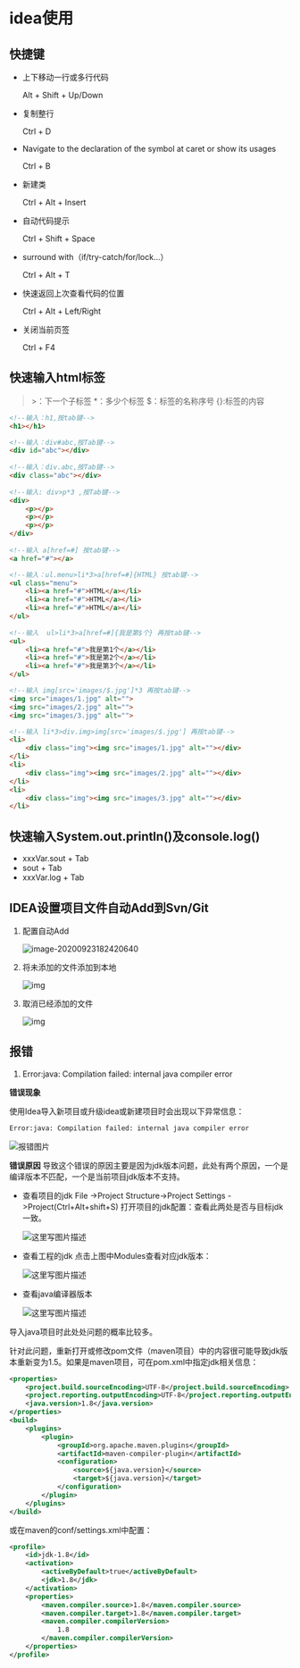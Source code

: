 # idea使用

## 快捷键

- 上下移动一行或多行代码

  Alt + Shift + Up/Down

- 复制整行

  Ctrl + D

- Navigate to the declaration of the symbol at caret or show its usages

  Ctrl + B

- 新建类

  Ctrl + Alt + Insert

- 自动代码提示

  Ctrl + Shift + Space

- surround with（if/try-catch/for/lock...）

  Ctrl + Alt + T
  
- 快速返回上次查看代码的位置

  Ctrl + Alt + Left/Right
  
- 关闭当前页签

  Ctrl + F4

## 快速输入html标签

> \>：下一个子标签
> *：多少个标签
> $：标签的名称序号
> {}:标签的内容

```html
<!--输入：h1,按tab键-->
<h1></h1>

<!--输入：div#abc,按Tab键-->
<div id="abc"></div>
 
<!--输入：div.abc,按Tab键-->
<div class="abc"></div>
 
<!--输入: div>p*3 ,按Tab键-->
<div>
    <p></p>
    <p></p>
    <p></p>
</div>
 
<!--输入 a[href=#] 按tab键-->
<a href="#"></a>

<!--输入：ul.menu>li*3>a[href=#]{HTML} 按tab键-->
<ul class="menu">
    <li><a href="#">HTML</a></li>
    <li><a href="#">HTML</a></li>
    <li><a href="#">HTML</a></li>
</ul>
 
<!--输入  ul>li*3>a[href=#]{我是第$个} 再按tab键-->
<ul>
    <li><a href="#">我是第1个</a></li>
    <li><a href="#">我是第2个</a></li>
    <li><a href="#">我是第3个</a></li>
</ul>

<!--输入 img[src='images/$.jpg']*3 再按tab键-->
<img src="images/1.jpg" alt="">     
<img src="images/2.jpg" alt="">     
<img src="images/3.jpg" alt="">

<!--输入 li*3>div.img>img[src='images/$.jpg'] 再按tab键-->
<li>
    <div class="img"><img src="images/1.jpg" alt=""></div>
</li>
<li>
    <div class="img"><img src="images/2.jpg" alt=""></div>
</li>
<li>
    <div class="img"><img src="images/3.jpg" alt=""></div>
</li>
```

## 快速输入System.out.println()及console.log()

- xxxVar.sout + Tab
- sout + Tab
- xxxVar.log + Tab

## IDEA设置项目文件自动Add到Svn/Git

1. 配置自动Add

   ![image-20200923182420640](E:\GitHub\StudyNotes\idea.assets\image-20200923182420640.png)

2. 将未添加的文件添加到本地

   ![img](E:\GitHub\StudyNotes\idea.assets\1462681-20190526110752839-289270172.png)

3. 取消已经添加的文件

   ![img](E:\GitHub\StudyNotes\idea.assets\1462681-20190526110804816-1210997743.png)

## 报错

1. Error:java: Compilation failed: internal java compiler error

__错误现象__

使用Idea导入新项目或升级idea或新建项目时会出现以下异常信息：

```l
Error:java: Compilation failed: internal java compiler error 
```

![报错图片](E:\GitHub\StudyNotes\idea.assets\20180827220008319)

__错误原因__
导致这个错误的原因主要是因为jdk版本问题，此处有两个原因，一个是编译版本不匹配，一个是当前项目jdk版本不支持。

- 查看项目的jdk
  File ->Project Structure->Project Settings ->Project(Ctrl+Alt+shift+S) 打开项目的jdk配置：查看此两处是否与目标jdk一致。

  ![这里写图片描述](E:\GitHub\StudyNotes\idea.assets\20180827220024648)

- 查看工程的jdk
  点击上图中Modules查看对应jdk版本：

  ![这里写图片描述](E:\GitHub\StudyNotes\idea.assets\20180827220037258)

- 查看java编译器版本

  ![这里写图片描述](E:\GitHub\StudyNotes\idea.assets\20180827220049216)

导入java项目时此处处问题的概率比较多。

针对此问题，重新打开或修改pom文件（maven项目）中的内容很可能导致jdk版本重新变为1.5。如果是maven项目，可在pom.xml中指定jdk相关信息：

```xml
<properties>
    <project.build.sourceEncoding>UTF-8</project.build.sourceEncoding>
    <project.reporting.outputEncoding>UTF-8</project.reporting.outputEncoding>
    <java.version>1.8</java.version>
</properties>
<build>
	<plugins>
		<plugin>
			<groupId>org.apache.maven.plugins</groupId>
			<artifactId>maven-compiler-plugin</artifactId>
			<configuration>
				<source>${java.version}</source>
				<target>${java.version}</target>
			</configuration>
		</plugin>
	</plugins>
</build>
```

或在maven的conf/settings.xml中配置：

```xml
<profile>
	<id>jdk-1.8</id>
    <activation>
    	<activeByDefault>true</activeByDefault>
    	<jdk>1.8</jdk>
    </activation>
    <properties>
    	<maven.compiler.source>1.8</maven.compiler.source>
    	<maven.compiler.target>1.8</maven.compiler.target>
		<maven.compiler.compilerVersion>
			1.8
		</maven.compiler.compilerVersion>
    </properties>
</profile>
```

